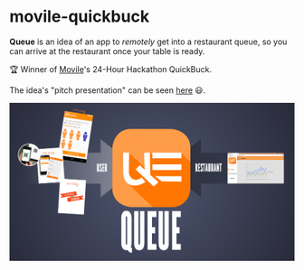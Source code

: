 # movile-quickbuck
**Queue** is an idea of an app to _remotely_ get into a restaurant queue, so you can arrive at the restaurant once your table is ready.

:trophy: Winner of [Movile](https://movile.com/)'s 24-Hour Hackathon QuickBuck.

The idea's "pitch presentation" can be seen [here](https://prezi.com/s5d6t-eyn6r_/queue/) :smiley:.

![](https://github.com/laurelkeys/movile-quickbuck/blob/master/presentation-overview.png)
